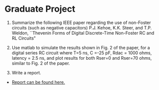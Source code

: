 # Graduate Project

1. Summarize the following IEEE paper regarding the use of non-Foster circuits (such as negative capacitors) 
    P.J. Kehoe, K.K. Steer, and T.P. Weldon, ``Thevenin Forms of Digital Discrete-Time Non-Foster RC and RL Circuits"

2. Use matlab to simulate  the results shown in Fig. 2 of the paper, for a digital series RC circuit  where T=5 ns, C =-25 pF, Rdac = 1000 ohms,  latency  = 2.5 ns, and plot results for both Rser=0 and Rser=70 ohms, similar to Fig. 2 of the paper.

3. Write a report.

 - [Report can be found here.](https://drive.google.com/drive/folders/1XpCUKHWWDGeSB1KkDTK9PFKHiOSSYfwJ?usp=sharing)
